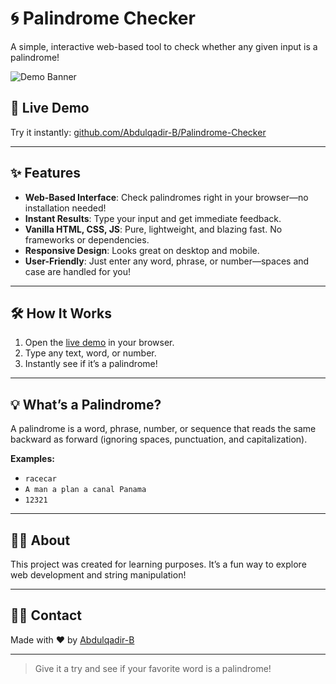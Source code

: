 # 🌀 Palindrome Checker

A simple, interactive web-based tool to check whether any given input is a palindrome!

![Demo Banner](https://img.shields.io/badge/Palindrome-Checker-blueviolet?style=for-the-badge)

## 🚀 Live Demo

Try it instantly: [github.com/Abdulqadir-B/Palindrome-Checker](https://abdulqadir-b.github.io/Palindrome-Checker/)

---

## ✨ Features

- **Web-Based Interface**: Check palindromes right in your browser—no installation needed!
- **Instant Results**: Type your input and get immediate feedback.
- **Vanilla HTML, CSS, JS**: Pure, lightweight, and blazing fast. No frameworks or dependencies.
- **Responsive Design**: Looks great on desktop and mobile.
- **User-Friendly**: Just enter any word, phrase, or number—spaces and case are handled for you!

---

## 🛠️ How It Works

1. Open the [live demo](https://abdulqadir-b.github.io/Palindrome-Checker/) in your browser.
2. Type any text, word, or number.
3. Instantly see if it’s a palindrome!

---

## 💡 What’s a Palindrome?

A palindrome is a word, phrase, number, or sequence that reads the same backward as forward (ignoring spaces, punctuation, and capitalization).

**Examples:**
- `racecar`
- `A man a plan a canal Panama`
- `12321`

---

## 👨‍💻 About

This project was created for learning purposes. It’s a fun way to explore web development and string manipulation!

---

## 🙋‍♂️ Contact

Made with ❤️ by [Abdulqadir-B](https://github.com/Abdulqadir-B)

---

> Give it a try and see if your favorite word is a palindrome!
